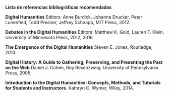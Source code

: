 **Lista de referencias bibliográficas recomendadas**

**Digital Humanities** Editors: Anne Burdick, Johanna Drucker, Peter Lunenfeld, Todd Presner, Jeffrey Schnapp, MIT Press, 2012.  

**Debates in the Digital Humanities** Editors: Matthew K. Gold, Lauren F. Klein. University of Minnesota Press, 2012, 2016  
   
**The Emergence of the Digital Humanities** Steven E. Jones, Routledge, 2013. 

**Digital History: A Guide to Gathering, Preserving, and Presenting the Past on the Web**.Daniel J. Cohen, Roy Rosenzweig. University of Pennsylvania Press, 2005.

**Introduction to the Digital Humanities: Concepts, Methods, and Tutorials for Students and Instructors**. Kathryn C. Wymer, Wiley, 2014. 
